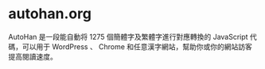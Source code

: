 # autohan.org
AutoHan 是一段能自動将 1275 個簡體字及繁體字進行對應轉換的 JavaScript 代碼，可以用于 WordPress 、 Chrome 和任意漢字網站，幫助你或你的網站訪客提高閱讀速度。
